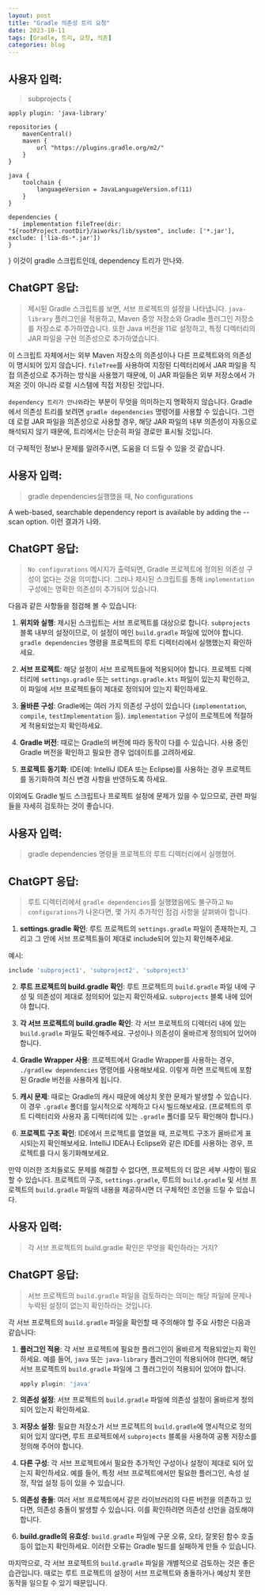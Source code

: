 ```yaml
---
layout: post
title: "Gradle 의존성 트리 요청"
date: 2023-10-11
tags: [Gradle, 트리, 요청, 의존]
categories: blog
---
```


## 사용자 입력:
> subprojects {

    apply plugin: 'java-library'

    repositories {
        mavenCentral()
        maven {
            url "https://plugins.gradle.org/m2/"
        }
    }

    java {
        toolchain {
            languageVersion = JavaLanguageVersion.of(11)
        }
    }

    dependencies {
        implementation fileTree(dir: "${rootProject.rootDir}/aiworks/lib/system", include: ['*.jar'], exclude: ['lia-ds-*.jar'])
    }
}
이것이 gradle 스크립트인데,  dependency 트리가 안나와.

## ChatGPT 응답:
> 제시된 Gradle 스크립트를 보면, 서브 프로젝트의 설정을 나타냅니다. `java-library` 플러그인을 적용하고, Maven 중앙 저장소와 Gradle 플러그인 저장소를 저장소로 추가하였습니다. 또한 Java 버전을 11로 설정하고, 특정 디렉터리의 JAR 파일을 구현 의존성으로 추가하였습니다.

이 스크립트 자체에서는 외부 Maven 저장소의 의존성이나 다른 프로젝트와의 의존성이 명시되어 있지 않습니다. `fileTree`를 사용하여 지정된 디렉터리에서 JAR 파일을 직접 의존성으로 추가하는 방식을 사용했기 때문에, 이 JAR 파일들은 외부 저장소에서 가져온 것이 아니라 로컬 시스템에 직접 저장된 것입니다.

`dependency 트리가 안나와`라는 부분이 무엇을 의미하는지 명확하지 않습니다. Gradle에서 의존성 트리를 보려면 `gradle dependencies` 명령어를 사용할 수 있습니다. 그런데 로컬 JAR 파일을 의존성으로 사용할 경우, 해당 JAR 파일의 내부 의존성이 자동으로 해석되지 않기 때문에, 트리에서는 단순히 파일 경로만 표시될 것입니다.

더 구체적인 정보나 문제를 알려주시면, 도움을 더 드릴 수 있을 것 같습니다.

## 사용자 입력:
> gradle dependencies실행했을 때, No configurations

A web-based, searchable dependency report is available by adding the --scan option. 이런 결과가 나와.

## ChatGPT 응답:
> `No configurations` 메시지가 출력되면, Gradle 프로젝트에 정의된 의존성 구성이 없다는 것을 의미합니다. 그러나 제시된 스크립트를 통해 `implementation` 구성에는 명확한 의존성이 추가되어 있습니다.

다음과 같은 사항들을 점검해 볼 수 있습니다:

1. **위치와 실행**: 제시된 스크립트는 서브 프로젝트를 대상으로 합니다. `subprojects` 블록 내부의 설정이므로, 이 설정이 메인 `build.gradle` 파일에 있어야 합니다. `gradle dependencies` 명령을 프로젝트의 루트 디렉터리에서 실행했는지 확인하세요.

2. **서브 프로젝트**: 해당 설정이 서브 프로젝트들에 적용되어야 합니다. 프로젝트 디렉터리에 `settings.gradle` 또는 `settings.gradle.kts` 파일이 있는지 확인하고, 이 파일에 서브 프로젝트들이 제대로 정의되어 있는지 확인하세요.

3. **올바른 구성**: Gradle에는 여러 가지 의존성 구성이 있습니다 (`implementation`, `compile`, `testImplementation` 등). `implementation` 구성이 프로젝트에 적절하게 적용되었는지 확인하세요.

4. **Gradle 버전**: 때로는 Gradle의 버전에 따라 동작이 다를 수 있습니다. 사용 중인 Gradle 버전을 확인하고 필요한 경우 업데이트를 고려하세요.

5. **프로젝트 동기화**: IDE(예: IntelliJ IDEA 또는 Eclipse)를 사용하는 경우 프로젝트를 동기화하여 최신 변경 사항을 반영하도록 하세요.

이외에도 Gradle 빌드 스크립트나 프로젝트 설정에 문제가 있을 수 있으므로, 관련 파일들을 자세히 검토하는 것이 좋습니다.

## 사용자 입력:
>  gradle dependencies 명령을 프로젝트의 루트 디렉터리에서 실행했어.

## ChatGPT 응답:
> 루트 디렉터리에서 `gradle dependencies`를 실행했음에도 불구하고 `No configurations`가 나온다면, 몇 가지 추가적인 점검 사항을 살펴봐야 합니다.

1. **settings.gradle 확인**: 루트 프로젝트의 `settings.gradle` 파일이 존재하는지, 그리고 그 안에 서브 프로젝트들이 제대로 include되어 있는지 확인해주세요.

예시:
```groovy
include 'subproject1', 'subproject2', 'subproject3'
```

2. **루트 프로젝트의 build.gradle 확인**: 루트 프로젝트의 `build.gradle` 파일 내에 구성 및 의존성이 제대로 정의되어 있는지 확인하세요. `subprojects` 블록 내에 있어야 합니다.

3. **각 서브 프로젝트의 build.gradle 확인**: 각 서브 프로젝트의 디렉터리 내에 있는 `build.gradle` 파일도 확인해주세요. 구성이나 의존성이 올바르게 정의되어 있어야 합니다.

4. **Gradle Wrapper 사용**: 프로젝트에서 Gradle Wrapper를 사용하는 경우, `./gradlew dependencies` 명령어를 사용해보세요. 이렇게 하면 프로젝트에 포함된 Gradle 버전을 사용하게 됩니다.

5. **캐시 문제**: 때로는 Gradle의 캐시 때문에 예상치 못한 문제가 발생할 수 있습니다. 이 경우 `.gradle` 폴더를 일시적으로 삭제하고 다시 빌드해보세요. (프로젝트의 루트 디렉터리와 사용자 홈 디렉터리에 있는 `.gradle` 폴더를 모두 확인해야 합니다.)

6. **프로젝트 구조 확인**: IDE에서 프로젝트를 열었을 때, 프로젝트 구조가 올바르게 표시되는지 확인해보세요. IntelliJ IDEA나 Eclipse와 같은 IDE를 사용하는 경우, 프로젝트를 다시 동기화해보세요.

만약 이러한 조치들로도 문제를 해결할 수 없다면, 프로젝트의 더 많은 세부 사항이 필요할 수 있습니다. 프로젝트의 구조, `settings.gradle`, 루트의 `build.gradle` 및 서브 프로젝트의 `build.gradle` 파일의 내용을 제공하시면 더 구체적인 조언을 드릴 수 있습니다.

## 사용자 입력:
> 각 서브 프로젝트의 build.gradle 확인은 무엇을 확인하라는 거지?

## ChatGPT 응답:
> 서브 프로젝트의 `build.gradle` 파일을 검토하라는 의미는 해당 파일에 문제나 누락된 설정이 없는지 확인하라는 것입니다. 

각 서브 프로젝트의 `build.gradle` 파일을 확인할 때 주의해야 할 주요 사항은 다음과 같습니다:

1. **플러그인 적용**: 각 서브 프로젝트에 필요한 플러그인이 올바르게 적용되었는지 확인하세요. 예를 들어, `java` 또는 `java-library` 플러그인이 적용되어야 한다면, 해당 서브 프로젝트의 `build.gradle` 파일에 그 플러그인이 적용되어 있어야 합니다.

   ```groovy
   apply plugin: 'java'
   ```

2. **의존성 설정**: 서브 프로젝트의 `build.gradle` 파일에 의존성 설정이 올바르게 정의되어 있는지 확인하세요. 

3. **저장소 설정**: 필요한 저장소가 서브 프로젝트의 `build.gradle`에 명시적으로 정의되어 있지 않다면, 루트 프로젝트에서 `subprojects` 블록을 사용하여 공통 저장소를 정의해 주어야 합니다.

4. **다른 구성**: 각 서브 프로젝트에서 필요한 추가적인 구성이나 설정이 제대로 되어 있는지 확인하세요. 예를 들어, 특정 서브 프로젝트에서만 필요한 플러그인, 속성 설정, 작업 설정 등이 있을 수 있습니다.

5. **의존성 충돌**: 여러 서브 프로젝트에서 같은 라이브러리의 다른 버전을 의존하고 있다면, 의존성 충돌이 발생할 수 있습니다. 이를 확인하려면 의존성 선언을 검토해야 합니다.

6. **build.gradle의 유효성**: `build.gradle` 파일에 구문 오류, 오타, 잘못된 함수 호출 등이 없는지 확인하세요. 이러한 오류는 Gradle 빌드를 실패하게 만들 수 있습니다.

마지막으로, 각 서브 프로젝트의 `build.gradle` 파일을 개별적으로 검토하는 것은 좋은 습관입니다. 때로는 루트 프로젝트의 설정이 서브 프로젝트와 충돌하거나 예상치 못한 동작을 일으킬 수 있기 때문입니다.


